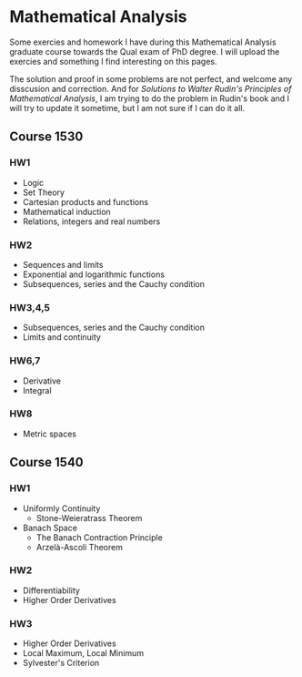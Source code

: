 # Mathematical Analysis

Some exercies and homework I have during this Mathematical Analysis graduate course towards the Qual exam of PhD degree. I will upload the exercies and something I find interesting on this pages.

The solution and proof in some problems are not perfect, and welcome any disscusion and correction. And for *Solutions to Walter Rudin's Principles of Mathematical Analysis*, I am trying to do the problem in Rudin's book and I will try to update it sometime, but I am not sure if I can do it all.

## Course 1530
### HW1
- Logic
- Set Theory
- Cartesian products and functions
- Mathematical induction
- Relations, integers and real numbers

### HW2
- Sequences and limits
- Exponential and logarithmic functions
- Subsequences, series and the Cauchy condition

### HW3,4,5
- Subsequences, series and the Cauchy condition
- Limits and continuity

### HW6,7
- Derivative
- Integral

### HW8
- Metric spaces


## Course 1540
### HW1
- Uniformly Continuity 
  - Stone-Weieratrass Theorem
- Banach Space 
  - The Banach Contraction Principle
  - Arzelà-Ascoli Theorem

### HW2
- Differentiability
- Higher Order Derivatives

### HW3
- Higher Order Derivatives
- Local Maximum, Local Minimum
- Sylvester's Criterion
